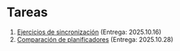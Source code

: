 # Tareas


1. [Ejercicios de sincronización](./1/README.md) (Entrega: 2025.10.16)
2. [Comparación de planificadores](./2/README.md) (Entrega: 2025.10.28)
<!-- 2. [Profundizando en la administración de memoria](./2/README.md) (Entrega: 20xx.xx.xx) -->
<!-- 3. [La vida de un byte de datos](./3/README.md) (Entrega: 20xx.xx.xx) -->
